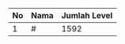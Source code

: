 | No | Nama            | Jumlah Level |
|----|-----------------|--------------|
| 1  | #    |    1592        |
